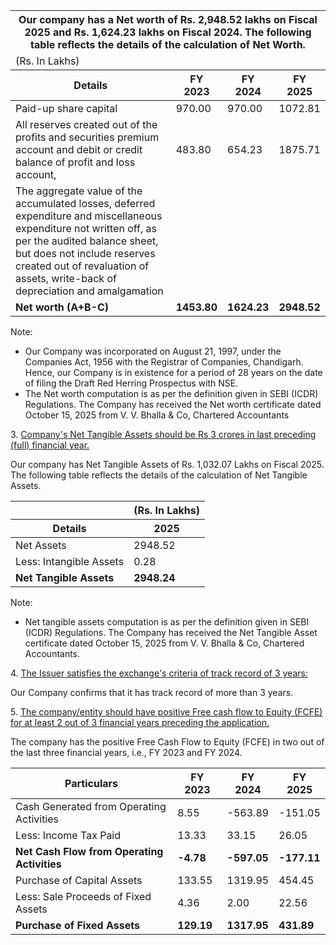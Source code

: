 <table><thead><tr><th colspan="4">Our company has a Net worth of Rs. 2,948.52 lakhs on Fiscal 2025 and Rs. 1,624.23 lakhs on Fiscal 2024. The following table reflects the details of the calculation of Net Worth.</th></tr><tr><td colspan="4">(Rs. In Lakhs)</td></tr><tr><th>Details</th><th>FY 2023</th><th>FY 2024</th><th>FY 2025</th></tr></thead><tbody><tr><td>Paid-up share capital</td><td>970.00</td><td>970.00</td><td>1072.81</td></tr><tr><td>All reserves created out of the profits and securities premium account and debit or credit balance of profit and loss account,</td><td>483.80</td><td>654.23</td><td>1875.71</td></tr><tr><td>The aggregate value of the accumulated losses, deferred expenditure and miscellaneous expenditure not written off, as per the audited balance sheet, but does not include reserves created out of revaluation of assets, write-back of depreciation and amalgamation</td><td></td><td></td><td></td></tr><tr><td><strong>Net worth (A+B-C)</strong></td><td><strong>1453.80</strong></td><td><strong>1624.23</strong></td><td><strong>2948.52</strong></td></tr></tbody></table><p>Note:</p><ul><li>Our Company was incorporated on August 21, 1997, under the Companies Act, 1956 with the Registrar of Companies, Chandigarh. Hence, our Company is in existence for a period of 28 years on the date of filing the Draft Red Herring Prospectus with NSE.</li><li>The Net worth computation is as per the definition given in SEBI (ICDR) Regulations. The Company has received the Net worth certificate dated October 15, 2025 from V. V. Bhalla & Co, Chartered Accountants</li></ul><p>3. <u>Company's Net Tangible Assets should be Rs 3 crores in last preceding (full) financial year.</u></p><p>Our company has Net Tangible Assets of Rs. 1,032.07 Lakhs on Fiscal 2025. The following table reflects the details of the calculation of Net Tangible Assets.</p><table><thead><tr><th></th><th>(Rs. In Lakhs)</th></tr><tr><th>Details</th><th>2025</th></tr></thead><tbody><tr><td>Net Assets</td><td>2948.52</td></tr><tr><td>Less: Intangible Assets</td><td>0.28</td></tr><tr><td><strong>Net Tangible Assets</strong></td><td><strong>2948.24</strong></td></tr></tbody></table><p>Note:</p><ul><li>Net tangible assets computation is as per the definition given in SEBI (ICDR) Regulations. The Company has received the Net Tangible Asset certificate dated October 15, 2025 from V. V. Bhalla & Co, Chartered Accountants.</li></ul><p>4. <u>The Issuer satisfies the exchange's criteria of track record of 3 years:</u></p><p>Our Company confirms that it has track record of more than 3 years.</p><p>5. <u>The company/entity should have positive Free cash flow to Equity (FCFE) for at least 2 out of 3 financial years preceding the application.</u></p><p>The company has the positive Free Cash Flow to Equity (FCFE) in two out of the last three financial years, i.e., FY 2023 and FY 2024.</p><table><thead><tr><th>Particulars</th><th>FY 2023</th><th>FY 2024</th><th>FY 2025</th></tr></thead><tbody><tr><td>Cash Generated from Operating Activities</td><td>8.55</td><td>-563.89</td><td>-151.05</td></tr><tr><td>Less: Income Tax Paid</td><td>13.33</td><td>33.15</td><td>26.05</td></tr><tr><td><strong>Net Cash Flow from Operating Activities</strong></td><td><strong>-4.78</strong></td><td><strong>-597.05</strong></td><td><strong>-177.11</strong></td></tr><tr><td>Purchase of Capital Assets</td><td>133.55</td><td>1319.95</td><td>454.45</td></tr><tr><td>Less: Sale Proceeds of Fixed Assets</td><td>4.36</td><td>2.00</td><td>22.56</td></tr><tr><td><strong>Purchase of Fixed Assets</strong></td><td><strong>129.19</strong></td><td><strong>1317.95</strong></td><td><strong>431.89</strong></td></tr></tbody></table>